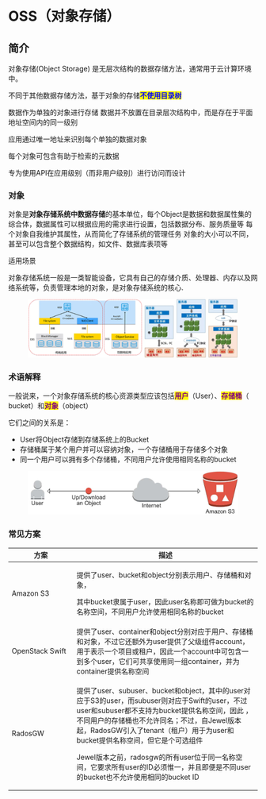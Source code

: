 # OSS（对象存储）

## 简介

对象存储(Object Storage) 是无层次结构的数据存储方法，通常用于云计算环境中。

不同于其他数据存储方法，基于对象的存储<mark style="color:blue;">**不使用目录树**</mark>&#x20;

数据作为单独的对象进行存储 数据并不放置在目录层次结构中，而是存在于平面地址空间内的同一级别&#x20;

应用通过唯一地址来识别每个单独的数据对象&#x20;

每个对象可包含有助于检索的元数据&#x20;

专为使用API在应用级别（而非用户级别）进行访问而设计

### 对象

对象是**对象存储系统中数据存储**的基本单位，每个Object是数据和数据属性集的综合体，数据属性可以根据应用的需求进行设置，包括数据分布、服务质量等 每个对象自我维护其属性，从而简化了存储系统的管理任务 对象的大小可以不同，甚至可以包含整个数据结构，如文件、数据库表项等

适用场景

对象存储系统一般是一类智能设备，它具有自己的存储介质、处理器、内存以及网络系统等，负责管理本地的对象，是对象存储系统的核心.

<figure><img src="../../.gitbook/assets/image (2).png" alt=""><figcaption></figcaption></figure>

### 术语解释

一般说来，一个对象存储系统的核心资源类型应该包括<mark style="color:purple;">**用户**</mark>（User）、<mark style="color:purple;">**存储桶**</mark>（ bucket）和<mark style="color:purple;">**对象**</mark>（object）&#x20;

它们之间的关系是：&#x20;

* User将Object存储到存储系统上的Bucket&#x20;
* 存储桶属于某个用户并可以容纳对象，一个存储桶用于存储多个对象&#x20;
* 同一个用户可以拥有多个存储桶，不同用户允许使用相同名称的bucket

<figure><img src="../../.gitbook/assets/image (3).png" alt=""><figcaption></figcaption></figure>

### 常见方案

<table data-header-hidden><thead><tr><th width="117">方案</th><th>描述</th></tr></thead><tbody><tr><td>Amazon S3</td><td><p>提供了user、bucket和object分别表示用户、存储桶和对象，</p><p>其中bucket隶属于user，因此user名称即可做为bucket的名称空间，不同用户允许使用相同名称的bucket</p></td></tr><tr><td>OpenStack Swift</td><td>提供了user、container和object分别对应于用户、存储桶和对象，不过它还额外为user提供了父级组件account，用于表示一个项目或租户，因此一个account中可包含一到多个user，它们可共享使用同一组container，并为container提供名称空间</td></tr><tr><td>RadosGW</td><td><p>提供了user、subuser、bucket和object，其中的user对应于S3的user，而subuser则对应于Swift的user，不过user和subuser都不支持为bucket提供名称空间，因此 ，不同用户的存储桶也不允许同名；不过，自Jewel版本起，RadosGW引入了tenant（租户）用于为user和bucket提供名称空间，但它是个可选组件 </p><p>Jewel版本之前，radosgw的所有user位于同一名称空间，它要求所有user的ID必须惟一，并且即便是不同user的bucket也不允许使用相同的bucket ID</p></td></tr></tbody></table>
